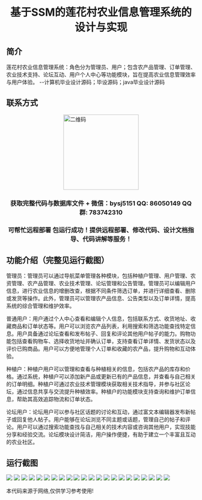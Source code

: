 <p><h1 align="center">基于SSM的莲花村农业信息管理系统的设计与实现</h1></p>

## 简介
莲花村农业信息管理系统：角色分为管理员、用户；包含农产品管理、订单管理、农业技术支持、论坛互动、用户个人中心等功能模块，旨在提高农业信息管理效率与用户体验。    --计算机毕业设计源码；毕设源码；java毕业设计源码


## 联系方式
<img src="https://bs-1329754181.cos.ap-shanghai.myqcloud.com/wx.jpg" alt="二维码" style="display: block; margin: 0 auto;" width="200px">
<p><h3 align="center">获取完整代码与数据库文件 + 微信：bysj5151 QQ: 86050149 QQ群: 783742310</h3></p>
<p><h3 align="center">可帮忙远程部署 包运行成功！提供远程部署、修改代码、设计文档指导、代码讲解等服务！</h3></p>

## 功能介绍（完整见运行截图）
管理员：管理员可以通过导航菜单管理各种模块，包括种植户管理、用户管理、农资管理、农产品管理、农业技术管理、论坛管理和公告管理。管理员可以编辑用户信息，进行农业信息的增删改查，根据不同条件筛选订单，并进行详细查看、删除或发货等操作。此外，管理员可以管理农产品信息、公告类型以及订单详情，提高系统的综合管理和维护效率。

普通用户：用户通过个人中心查看和编辑个人信息，包括联系方式、收货地址、收藏商品和订单状态等。用户可以浏览农产品列表，利用搜索和筛选功能查找特定信息。用户具备通过论坛查看和发布帖子、回复和评论其他用户帖子的能力。购物功能包括查看购物车、选择收货地址并确认订单，支持查看订单详情、发货状态以及评价已购商品。用户可以方便地管理个人订单和收藏的农产品，提升购物和互动体验。

种植户：种植户用户可以管理和查看与种植相关的信息，包括农产品的库存和价格。通过系统，种植户可以添加新产品或更新已有的产品信息，并查看与自己相关的订单明细。种植户可通过农业技术管理模块获取相关技术指导，并参与社区论坛，通过信息共享与交流提升种植效率。种植户的功能模块支持查询和维护订单信息，帮助其高效追踪物流和订单状态。

论坛用户：论坛用户可以参与社区话题的讨论和互动，通过富文本编辑器发布新帖子或回复他人帖子。用户能够在论坛浏览不同主题或话题，管理自己的帖子和评论。用户可以通过搜索功能查找与自己相关的技术内容或咨询其他用户，实现技能分享和经验交流。论坛模块设计简洁，用户操作便捷，有助于建立一个丰富且互动的农业社区。


## 运行截图
![](https://bs-1329754181.cos.ap-shanghai.myqcloud.com/ssm/LianHuaVillageAgriculturalInformationManagementSystem/img/001.jpg)
![](https://bs-1329754181.cos.ap-shanghai.myqcloud.com/ssm/LianHuaVillageAgriculturalInformationManagementSystem/img/002.jpg)
![](https://bs-1329754181.cos.ap-shanghai.myqcloud.com/ssm/LianHuaVillageAgriculturalInformationManagementSystem/img/003.jpg)
![](https://bs-1329754181.cos.ap-shanghai.myqcloud.com/ssm/LianHuaVillageAgriculturalInformationManagementSystem/img/004.jpg)
![](https://bs-1329754181.cos.ap-shanghai.myqcloud.com/ssm/LianHuaVillageAgriculturalInformationManagementSystem/img/005.jpg)
![](https://bs-1329754181.cos.ap-shanghai.myqcloud.com/ssm/LianHuaVillageAgriculturalInformationManagementSystem/img/006.jpg)
![](https://bs-1329754181.cos.ap-shanghai.myqcloud.com/ssm/LianHuaVillageAgriculturalInformationManagementSystem/img/007.jpg)
![](https://bs-1329754181.cos.ap-shanghai.myqcloud.com/ssm/LianHuaVillageAgriculturalInformationManagementSystem/img/008.jpg)
![](https://bs-1329754181.cos.ap-shanghai.myqcloud.com/ssm/LianHuaVillageAgriculturalInformationManagementSystem/img/009.jpg)
![](https://bs-1329754181.cos.ap-shanghai.myqcloud.com/ssm/LianHuaVillageAgriculturalInformationManagementSystem/img/010.jpg)
![](https://bs-1329754181.cos.ap-shanghai.myqcloud.com/ssm/LianHuaVillageAgriculturalInformationManagementSystem/img/011.jpg)
![](https://bs-1329754181.cos.ap-shanghai.myqcloud.com/ssm/LianHuaVillageAgriculturalInformationManagementSystem/img/012.jpg)
![](https://bs-1329754181.cos.ap-shanghai.myqcloud.com/ssm/LianHuaVillageAgriculturalInformationManagementSystem/img/013.jpg)
![](https://bs-1329754181.cos.ap-shanghai.myqcloud.com/ssm/LianHuaVillageAgriculturalInformationManagementSystem/img/014.jpg)
![](https://bs-1329754181.cos.ap-shanghai.myqcloud.com/ssm/LianHuaVillageAgriculturalInformationManagementSystem/img/015.jpg)
![](https://bs-1329754181.cos.ap-shanghai.myqcloud.com/ssm/LianHuaVillageAgriculturalInformationManagementSystem/img/016.jpg)
![](https://bs-1329754181.cos.ap-shanghai.myqcloud.com/ssm/LianHuaVillageAgriculturalInformationManagementSystem/img/017.jpg)
![](https://bs-1329754181.cos.ap-shanghai.myqcloud.com/ssm/LianHuaVillageAgriculturalInformationManagementSystem/img/018.jpg)
![](https://bs-1329754181.cos.ap-shanghai.myqcloud.com/ssm/LianHuaVillageAgriculturalInformationManagementSystem/img/019.jpg)
![](https://bs-1329754181.cos.ap-shanghai.myqcloud.com/ssm/LianHuaVillageAgriculturalInformationManagementSystem/img/020.jpg)
![](https://bs-1329754181.cos.ap-shanghai.myqcloud.com/ssm/LianHuaVillageAgriculturalInformationManagementSystem/img/021.jpg)
![](https://bs-1329754181.cos.ap-shanghai.myqcloud.com/ssm/LianHuaVillageAgriculturalInformationManagementSystem/img/022.jpg)

<p>本代码来源于网络,仅供学习参考使用!</p>
